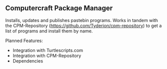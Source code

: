 ## Computercraft Package Manager

Installs, updates and publishes pastebin programs. Works in tandem with the CPM-Repository (https://github.com/Tyderion/cpm-repository) to get a list of programs and install them by name.

Planned Features:
- Integration with Turtlescripts.com
- Integration with CPM-Repository
- Dependencies
